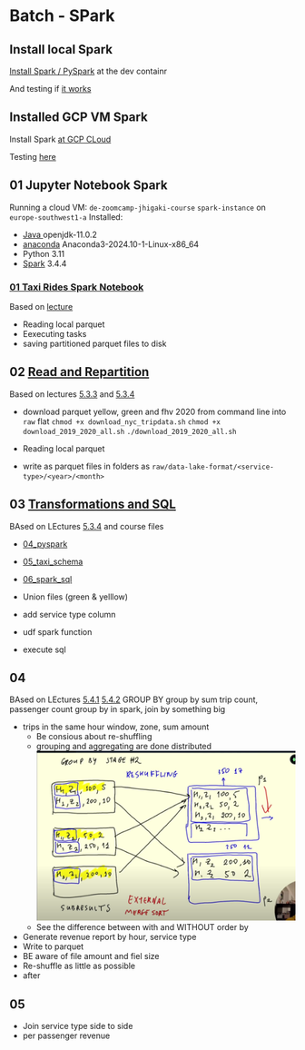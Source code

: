 # Batch - SPark

## Install local Spark
 [Install Spark / PySpark](install_local_pyspark.md#install-spark-on-my-dev-container) at the dev containr

And testing if [it works](./testing_dev_container_spark.ipynb)

## Installed GCP VM Spark
Install Spark [at GCP CLoud](install_local_pyspark.md#install-spark-on-gcp-cloud)

Testing [here](./testing_gcp_vm_spark.ipynb)

## 01 Jupyter Notebook Spark 
Running a cloud VM: `de-zoomcamp-jhigaki-course` `spark-instance` on `europe-southwest1-a`
Installed:
* [Java ](./install_local_pyspark.md#install-java-1)  openjdk-11.0.2
* [anaconda](./install_local_pyspark.md#install-python-conda)  Anaconda3-2024.10-1-Linux-x86_64
* Python 3.11 
* [Spark](./install_local_pyspark.md#install-spark-1) 3.4.4

### [01 Taxi Rides Spark Notebook](./01_taxy_rides_spark.ipynb)
Based on [lecture](https://www.youtube.com/watch?v=ti3aC1m3rE8&list=PL3MmuxUbc_hJed7dXYoJw8DoCuVHhGEQb&index=55)
* Reading local parquet
* Eexecuting tasks
* saving partitioned parquet files to disk

## 02 [Read and Repartition](./02_taxi_rides_spark.ipynb)
Based on lectures [5.3.3](https://www.youtube.com/watch?v=CI3P4tAtru4&list=PL3MmuxUbc_hJed7dXYoJw8DoCuVHhGEQb&index=56) and [5.3.4](https://www.youtube.com/watch?v=uAlp2VuZZPY&list=PL3MmuxUbc_hJed7dXYoJw8DoCuVHhGEQb&index=57)

* download parquet yellow, green and fhv 2020 from command line into `raw` flat 
`chmod +x download_nyc_tripdata.sh`
`chmod +x download_2019_2020_all.sh`
`./download_2019_2020_all.sh`


* Reading local parquet
* write as parquet files in folders as `raw/data-lake-format/<service-type>/<year>/<month>` 

## 03 [Transformations and SQL](./03_taxi_rides_spark.ipynb)
BAsed on LEctures [5.3.4](https://www.youtube.com/watch?v=uAlp2VuZZPY&list=PL3MmuxUbc_hJed7dXYoJw8DoCuVHhGEQb&index=57)
and course files 
* [04_pyspark](https://github.com/DataTalksClub/data-engineering-zoomcamp/blob/main/05-batch/code/04_pyspark.ipynb)
* [05_taxi_schema](https://github.com/DataTalksClub/data-engineering-zoomcamp/blob/main/05-batch/code/05_taxi_schema.ipynb)
* [06_spark_sql](https://github.com/DataTalksClub/data-engineering-zoomcamp/blob/main/05-batch/code/06_spark_sql.ipynb)

* Union files (green & yelllow)
* add service type column
* udf spark function
* execute sql

## 04 
BAsed on LEctures [5.4.1](https://www.youtube.com/watch?v=68CipcZt7ZA&list=PL3MmuxUbc_hJed7dXYoJw8DoCuVHhGEQb&index=58)
[5.4.2](https://www.youtube.com/watch?v=9qrDsY_2COo&list=PL3MmuxUbc_hJed7dXYoJw8DoCuVHhGEQb&index=59)
GROUP BY 
group by sum trip count, passenger count
group by in spark, 
join by something big
- trips in the same hour window, zone, sum amount
    - Be consious about re-shuffling
    - grouping and aggregating are done distributed
        ![alt text](../_resources/05-batch/readme.md/image.png)
    - See the difference between with and WITHOUT order by
- Generate revenue report by hour, service type
- Write to parquet
- BE aware of file amount and fiel size
- Re-shuffle as little as possible 
- after 


## 05 
- Join service type side to side
- per passenger revenue
    

